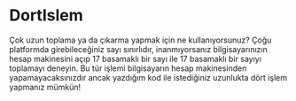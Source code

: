 # DortIslem
Çok uzun toplama ya da çıkarma yapmak için ne kullanıyorsunuz? Çoğu platformda girebileceğiniz sayı sınırlıdır, inanmıyorsanız bilgisayarınızın hesap makinesini açıp 17 basamaklı bir sayı ile 17 basamaklı bir sayıyı toplamayı deneyin. Bu tür işlemi bilgisayarın hesap makinesinden yapamayacaksınızdır ancak yazdığım kod ile istediğiniz uzunlukta dört işlem yapmanız mümkün!
